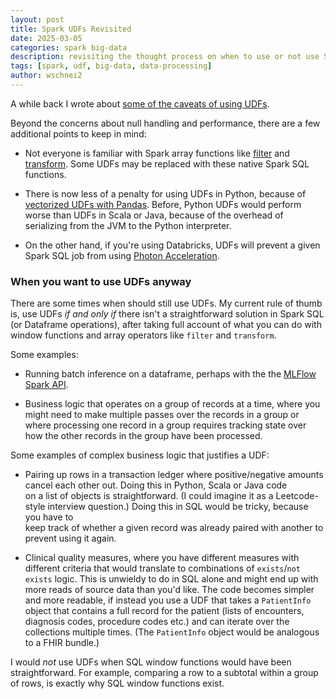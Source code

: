 ```yaml
---
layout: post
title: Spark UDFs Revisited
date: 2025-03-05
categories: spark big-data
description: revisiting the thought process on when to use or not use Spark UDFs
tags: [spark, udf, big-data, data-processing]
author: wschnei2
---
```


A while back I wrote about [some of the caveats of using UDFs](./2023-05-23-spark-udf-issues.md).

Beyond the concerns about null handling and performance, there are a few additional points to keep in mind:

* Not everyone is familiar with Spark array functions like [filter](https://spark.apache.org/docs/latest/api/scala/org/apache/spark/sql/functions$.html#filter(column:org.apache.spark.sql.Column,f:org.apache.spark.sql.Column=%3Eorg.apache.spark.sql.Column):org.apache.spark.sql.Column)
and [transform](https://spark.apache.org/docs/latest/api/scala/org/apache/spark/sql/functions$.html#transform(column:org.apache.spark.sql.Column,f:(org.apache.spark.sql.Column,org.apache.spark.sql.Column)=%3Eorg.apache.spark.sql.Column):org.apache.spark.sql.Column).  Some UDFs may be replaced with these 
native Spark SQL functions.

* There is now less of a penalty for using UDFs in Python, because of [vectorized UDFs with Pandas](https://spark.apache.org/docs/latest/api/python/reference/pyspark.sql/api/pyspark.sql.functions.pandas_udf.html).  Before, Python UDFs would perform worse than UDFs in Scala or Java, because of the 
overhead of serializing from the JVM to the Python interpreter.

* On the other hand, if you're using Databricks, UDFs will prevent a given Spark SQL job from using
[Photon Acceleration](https://learn.microsoft.com/en-us/azure/databricks/compute/photon#limitations).

### When you want to use UDFs anyway

There are some times when should still use UDFs.  My current rule of thumb is, use UDFs _if and only if_ there isn't a straightforward
solution in Spark SQL (or Dataframe operations), after taking full account of what you can do with window functions and array operators like `filter`
and `transform`.

Some examples:

* Running batch inference on a dataframe, perhaps with the the [MLFlow Spark API](https://mlflow.org/docs/latest/api_reference/python_api/mlflow.spark.html?highlight=spark).

* Business logic that operates on a group of records at a time, where you might need to make multiple passes over the records in a group or where
processing one record in a group requires tracking state over how the other records in the group have been processed.  
  
Some examples of complex business logic that justifies a UDF:

* Pairing up rows in a transaction ledger where positive/negative amounts cancel each other out.  Doing this in Python, Scala or Java code  
on a list of objects is straightforward.  (I could imagine it as a Leetcode-style interview question.) Doing this in SQL would be tricky, because you have to  
keep track of whether a given record was already paired with another to prevent using it again.

* Clinical quality measures, where you have different measures with different criteria that would translate to combinations of `exists`/`not exists`
logic.  This is unwieldy to do in SQL alone and might
end up with more reads of source data than you'd like.  The code becomes simpler and more readable, if instead you use a UDF that takes a `PatientInfo`
object that contains a full record for the patient (lists of encounters, diagnosis codes, procedure codes etc.) and can iterate over the collections multiple
times. (The `PatientInfo` object would be analogous to a FHIR bundle.)

I would _not_ use UDFs when SQL window functions would have been straightforward. For example, comparing a row to a subtotal within a group of rows, is
exactly why SQL window functions exist.